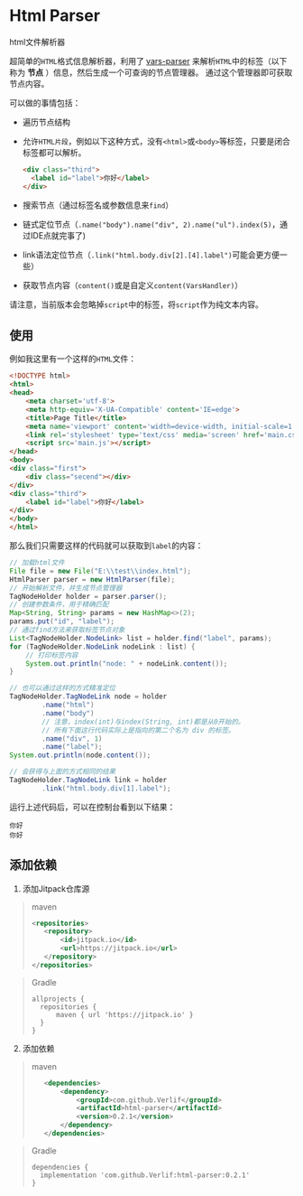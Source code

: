 # Html Parser

html文件解析器

超简单的`HTML`格式信息解析器，利用了 [vars-parser](https://github.com/Verlif/vars-parser/) 来解析`HTML`中的标签（以下称为 __节点__ ）信息，然后生成一个可查询的节点管理器。
通过这个管理器即可获取节点内容。

可以做的事情包括：

* 遍历节点结构
* 允许`HTML片段`，例如以下这种方式，没有`<html>`或`<body>`等标签，只要是闭合标签都可以解析。

  ```html
  <div class="third">
    <label id="label">你好</label>
  </div>
  ```

* 搜索节点（通过标签名或参数信息来`find`）
* 链式定位节点（`.name("body").name("div", 2).name("ul").index(5)`，通过IDE点就完事了)
* link语法定位节点（`.link("html.body.div[2].[4].label")`可能会更方便一些）
* 获取节点内容（`content()`或是自定义`content(VarsHandler)`）

请注意，当前版本会忽略掉`script`中的标签，将`script`作为纯文本内容。

## 使用

例如我这里有一个这样的`HTML`文件：

```html
<!DOCTYPE html>
<html>
<head>
    <meta charset='utf-8'>
    <meta http-equiv='X-UA-Compatible' content='IE=edge'>
    <title>Page Title</title>
    <meta name='viewport' content='width=device-width, initial-scale=1'>
    <link rel='stylesheet' type='text/css' media='screen' href='main.css'>
    <script src='main.js'></script>
</head>
<body>
<div class="first">
    <div class="secend"></div>
</div>
<div class="third">
    <label id="label">你好</label>
</div>
</body>
</html>
```

那么我们只需要这样的代码就可以获取到`label`的内容：

```java
// 加载html文件
File file = new File("E:\\test\\index.html");
HtmlParser parser = new HtmlParser(file);
// 开始解析文件，并生成节点管理器
TagNodeHolder holder = parser.parser();
// 创建参数条件，用于精确匹配
Map<String, String> params = new HashMap<>(2);
params.put("id", "label");
// 通过find方法来获取标签节点对象
List<TagNodeHolder.NodeLink> list = holder.find("label", params);
for (TagNodeHolder.NodeLink nodeLink : list) {
    // 打印标签内容
    System.out.println("node: " + nodeLink.content());
}

// 也可以通过这样的方式精准定位
TagNodeHolder.TagNodeLink node = holder
        .name("html")
        .name("body")
        // 注意，index(int)与index(String, int)都是从0开始的。
        // 所有下面这行代码实际上是指向的第二个名为 div 的标签。
        .name("div", 1)
        .name("label");
System.out.println(node.content());

// 会获得与上面的方式相同的结果
TagNodeHolder.TagNodeLink link = holder
        .link("html.body.div[1].label");
```

运行上述代码后，可以在控制台看到以下结果：

```text
你好
你好
```

## 添加依赖

1. 添加Jitpack仓库源

> maven
> ```xml
> <repositories>
>    <repository>
>        <id>jitpack.io</id>
>        <url>https://jitpack.io</url>
>    </repository>
> </repositories>
> ```

> Gradle
> ```text
> allprojects {
>   repositories {
>       maven { url 'https://jitpack.io' }
>   }
> }
> ```

2. 添加依赖

> maven
> ```xml
>    <dependencies>
>        <dependency>
>            <groupId>com.github.Verlif</groupId>
>            <artifactId>html-parser</artifactId>
>            <version>0.2.1</version>
>        </dependency>
>    </dependencies>
> ```

> Gradle
> ```text
> dependencies {
>   implementation 'com.github.Verlif:html-parser:0.2.1'
> }
> ```

